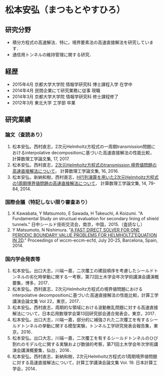 # 松本安弘（まつもとやすひろ）

## 研究分野
- 積分方程式の高速解法．特に，境界要素法の高速直接解法を研究しています．
- 通信用トンネルの維持管理に関する研究．

## 経歴
- 2015年4月 京都大学大学院 情報学研究科 博士課程入学 在学中
- 2014年4月 民間企業にて研究業務に従事 現職
- 2014年3月 京都大学大学院 情報学研究科 修士課程修了
- 2012年3月 東北大学 工学部 卒業

## 研究業績

### 論文（査読あり）
1. 松本安弘，西村直志，2次元Helmholtz方程式の一周期transmission問題におけるinterpolative decompositionに基づいた高速直接解法の性能比較， 計算数理工学論文集, 17, 2017.
1. 松本安弘，西村直志，[2次元Helmholtz方程式のtransmission 境界値問題の高速直接解法について](http://gspsun1.gee.kyoto-u.ac.jp/JASCOME/denshi-journal/16/JA1622.pdf)， 計算数理工学論文集, 16, 2016.
1. 松本安弘，新納和樹，西村直志，[H行列演算を用いた2次元Helmholtz方程式の1周期境界値問題の高速直接解法について](http://gspsun1.gee.kyoto-u.ac.jp/JASCOME/denshi-journal/14/JA1418.pdf)， 計算数理工学論文集, 14, 79-84, 2014.

### 国際会議（特記しない限り審査あり）
1. K Kawabata, Y Matsumoto, E Sawada, H Takeuchi, A Koizumi. "A Fundamental Study on structual evaluation for secondary lining of shield tunnels." 日中シールド技術交流会，南京，中国，2015.（査読なし）
1. Y Matsumoto, N Nishimura. "[A FAST DIRECT SOLVER FOR ONE PERIODIC BOUNDARY VALUE PROBLEMS FOR HELMHOLTZ’EQUATION IN 2D](http://www.wccm-eccm-ecfd2014.org/admin/files/fileabstract/a2739.pdf)."  Proceedings of wccm-eccm-ecfd, July 20-25, Barcelona, Spain, 2014.

### 国内学会発表等
1. 松本安弘，出口大志，川端一嘉，二次覆工の建設順序を考慮したシールドトンネルの劣化時挙動に関する一考察，第72回土木学会年次学術講演会講演概要集，博多，2017．
1. 松本安弘，西村直志，2次元Helmholtz方程式の境界値問題におけるinterpolative decompositionに基づいた高速直接解法の性能比較，計算工学講演会論文集 Vol 22，東京，2017．
1. 松本安弘，西村直志，周期的な領域における波動散乱問題に対する高速直接解法について，日本応用数理学会第13回研究部会連合発表会，東京，2017．
1. 松本安弘，出口大志，川端一嘉，部分的に補強された二次覆工を有するシールドトンネルの挙動に関する模型実験，トンネル工学研究発表会報告集，東京，2016．
1. 松本安弘，出口大志，川端一嘉，二次覆工を有するシールドトンネルのひび割れのモデル化に関する実験および数値的考察，第71回土木学会年次学術講演会講演概要集，仙台，2016．
1. 松本安弘，西村直志，新納和樹，2次元Helmholtz方程式の1周期境界値問題に対する高速直接解法について，計算工学講演会論文集 Vol. 19. 日本計算工学会，2014．

